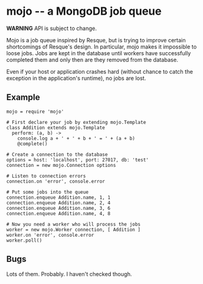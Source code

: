 mojo -- a MongoDB job queue
===========================

**WARNING** API is subject to change.

Mojo is a job queue inspired by Resque, but is trying to improve certain
shortcomings of Resque's design. In particular, mojo makes it impossible
to loose jobs. Jobs are kept in the database until workers have successfully
completed them and only then are they removed from the database.

Even if your host or application crashes hard (without chance to catch the
exception in the application's runtime), no jobs are lost.



Example
-------

    mojo = require 'mojo'

    # First declare your job by extending mojo.Template
    class Addition extends mojo.Template
      perform: (a, b) ->
        console.log a + ' + ' + b + ' = ' + (a + b)
        @complete()

    # Create a connection to the database
    options = host: 'localhost', port: 27017, db: 'test'
    connection = new mojo.Connection options

    # Listen to connection errors
    connection.on 'error', console.error

    # Put some jobs into the queue
    connection.enqueue Addition.name, 1, 1
    connection.enqueue Addition.name, 2, 4
    connection.enqueue Addition.name, 3, 6
    connection.enqueue Addition.name, 4, 8

    # Now you need a worker who will process the jobs
    worker = new mojo.Worker connection, [ Addition ]
    worker.on 'error', console.error
    worker.poll()



Bugs
----

Lots of them. Probably. I haven't checked though.
